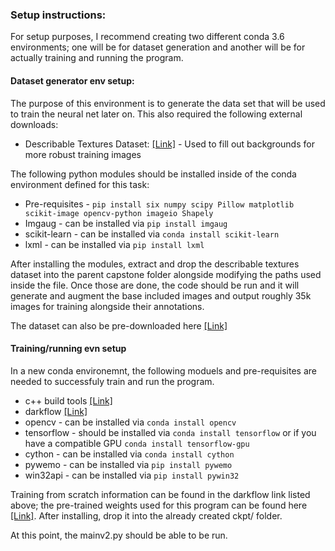 ### Setup instructions:

For setup purposes, I recommend creating two different conda 3.6 environments; one will be for dataset generation and another will be for actually training and running the program.


#### Dataset generator env setup:
The purpose of this environment is to generate the data set that will be used to train the neural net later on. This also required the following external downloads:
- Describable Textures Dataset: [[Link]][1] - Used to fill out backgrounds for more robust training images

The following python modules should be installed inside of the conda environment defined for this task:
- Pre-requisites - `pip install six numpy scipy Pillow matplotlib scikit-image opencv-python imageio Shapely`
-  Imgaug - can be installed via `pip install imgaug`
- scikit-learn - can be installed via `conda install scikit-learn`
- lxml - can be installed via `pip install lxml`

After installing the modules, extract and drop the describable textures dataset into the parent capstone folder alongside modifying the paths used inside the file. Once those are done, the code should be run and it will generate and augment the base included images and output roughly 35k images for training alongside their annotations. 

The dataset can also be pre-downloaded here [[Link]][2]

#### Training/running evn setup
In a new conda environemnt, the following moduels and pre-requisites are needed to successfuly train and run the program.
- c++ build tools [[Link]][4]
- darkflow [[Link]][3]
- opencv - can be installed via `conda install opencv`
- tensorflow - should be installed via `conda install tensorflow` or if you have a compatible GPU `conda install tensorflow-gpu`
- cython - can be installed via `conda install cython`
- pywemo - can be installed via `pip install pywemo`
- win32api - can be installed via `pip install pywin32`

Training from scratch information can be found in the darkflow link listed above; the pre-trained weights used for this program can be found here [[Link]][5]. After installing, drop it into the already created ckpt/ folder. 

At this point, the mainv2.py should be able to be run.


[1]: https://www.robots.ox.ac.uk/~vgg/data/dtd/
[2]: https://drive.google.com/open?id=1X55D_BYsIAp7QoyG6ev2i2eJKxtEL7gx
[3]: https://github.com/thtrieu/darkflow
[4]: https://download.microsoft.com/download/5/f/7/5f7acaeb-8363-451f-9425-68a90f98b238/visualcppbuildtools_full.exe?fixForIE=.exe
[5]: http://https://drive.google.com/file/d/1JICbL_1BevMWTBNLowmjLNYCMND1Fx5n/view?usp=sharing